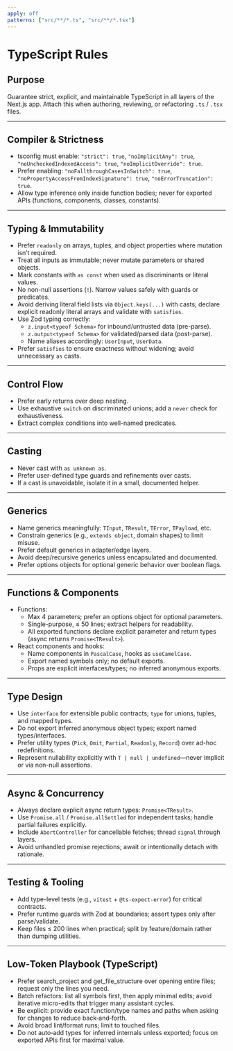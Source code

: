 ```yaml
---
apply: off
patterns: ["src/**/*.ts", "src/**/*.tsx"]
---
```


# TypeScript Rules

## Purpose

Guarantee strict, explicit, and maintainable TypeScript in all layers of the Next.js app.
Attach this when authoring, reviewing, or refactoring `.ts` / `.tsx` files.

---

## Compiler & Strictness

- tsconfig must enable: `"strict": true`, `"noImplicitAny": true`, `"noUncheckedIndexedAccess": true`, `"noImplicitOverride": true`.
- Prefer enabling: `"noFallthroughCasesInSwitch": true`, `"noPropertyAccessFromIndexSignature": true`, `"noErrorTruncation": true`.
- Allow type inference only inside function bodies; never for exported APIs (functions, components, classes, constants).

---

## Typing & Immutability

- Prefer `readonly` on arrays, tuples, and object properties where mutation isn’t required.
- Treat all inputs as immutable; never mutate parameters or shared objects.
- Mark constants with `as const` when used as discriminants or literal values.
- No non-null assertions (`!`). Narrow values safely with guards or predicates.
- Avoid deriving literal field lists via `Object.keys(...)` with casts; declare explicit readonly literal arrays and validate with `satisfies`.
- Use Zod typing correctly:
  - `z.input<typeof Schema>` for inbound/untrusted data (pre-parse).
  - `z.output<typeof Schema>` for validated/parsed data (post-parse).
  - Name aliases accordingly: `UserInput`, `UserData`.
- Prefer `satisfies` to ensure exactness without widening; avoid unnecessary `as` casts.

---

## Control Flow

- Prefer early returns over deep nesting.
- Use exhaustive `switch` on discriminated unions; add a `never` check for exhaustiveness.
- Extract complex conditions into well-named predicates.

---

## Casting

- Never cast with `as unknown as`.
- Prefer user-defined type guards and refinements over casts.
- If a cast is unavoidable, isolate it in a small, documented helper.

---

## Generics

- Name generics meaningfully: `TInput`, `TResult`, `TError`, `TPayload`, etc.
- Constrain generics (e.g., `extends object`, domain shapes) to limit misuse.
- Prefer default generics in adapter/edge layers.
- Avoid deep/recursive generics unless encapsulated and documented.
- Prefer options objects for optional generic behavior over boolean flags.

---

## Functions & Components

- Functions:
  - Max 4 parameters; prefer an options object for optional parameters.
  - Single-purpose, ≤ 50 lines; extract helpers for readability.
  - All exported functions declare explicit parameter and return types (async returns `Promise<TResult>`).
- React components and hooks:
  - Name components in `PascalCase`, hooks as `useCamelCase`.
  - Export named symbols only; no default exports.
  - Props are explicit interfaces/types; no inferred anonymous exports.

---

## Type Design

- Use `interface` for extensible public contracts; `type` for unions, tuples, and mapped types.
- Do not export inferred anonymous object types; export named types/interfaces.
- Prefer utility types (`Pick`, `Omit`, `Partial`, `Readonly`, `Record`) over ad-hoc redefinitions.
- Represent nullability explicitly with `T | null | undefined`—never implicit or via non-null assertions.

---

## Async & Concurrency

- Always declare explicit async return types: `Promise<TResult>`.
- Use `Promise.all` / `Promise.allSettled` for independent tasks; handle partial failures explicitly.
- Include `AbortController` for cancellable fetches; thread `signal` through layers.
- Avoid unhandled promise rejections; await or intentionally detach with rationale.

---

## Testing & Tooling

- Add type-level tests (e.g., `vitest` + `@ts-expect-error`) for critical contracts.
- Prefer runtime guards with Zod at boundaries; assert types only after parse/validate.
- Keep files ≤ 200 lines when practical; split by feature/domain rather than dumping utilities.

---

## Low‑Token Playbook (TypeScript)

- Prefer search_project and get_file_structure over opening entire files; request only the lines you need.
- Batch refactors: list all symbols first, then apply minimal edits; avoid iterative micro-edits that trigger many assistant cycles.
- Be explicit: provide exact function/type names and paths when asking for changes to reduce back‑and‑forth.
- Avoid broad lint/format runs; limit to touched files.
- Do not auto‑add types for inferred internals unless exported; focus on exported APIs first for maximal value.
